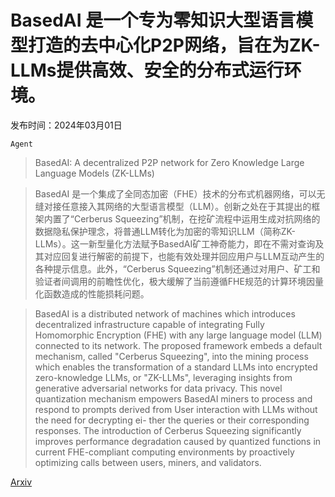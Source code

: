 # BasedAI 是一个专为零知识大型语言模型打造的去中心化P2P网络，旨在为ZK-LLMs提供高效、安全的分布式运行环境。

发布时间：2024年03月01日

`Agent`

> BasedAI: A decentralized P2P network for Zero Knowledge Large Language Models (ZK-LLMs)

> BasedAI 是一个集成了全同态加密（FHE）技术的分布式机器网络，可以无缝对接任意接入其网络的大型语言模型（LLM）。创新之处在于其提出的框架内置了“Cerberus Squeezing”机制，在挖矿流程中运用生成对抗网络的数据隐私保护理念，将普通LLM转化为加密的零知识LLM（简称ZK-LLMs）。这一新型量化方法赋予BasedAI矿工神奇能力，即在不需对查询及其对应回复进行解密的前提下，也能有效处理并回应用户与LLM互动产生的各种提示信息。此外，“Cerberus Squeezing”机制还通过对用户、矿工和验证者间调用的前瞻性优化，极大缓解了当前遵循FHE规范的计算环境因量化函数造成的性能损耗问题。

> BasedAI is a distributed network of machines which introduces decentralized infrastructure capable of integrating Fully Homomorphic Encryption (FHE) with any large language model (LLM) connected to its network. The proposed framework embeds a default mechanism, called "Cerberus Squeezing", into the mining process which enables the transformation of a standard LLMs into encrypted zero-knowledge LLMs, or "ZK-LLMs", leveraging insights from generative adversarial networks for data privacy. This novel quantization mechanism empowers BasedAI miners to process and respond to prompts derived from User interaction with LLMs without the need for decrypting ei- ther the queries or their corresponding responses. The introduction of Cerberus Squeezing significantly improves performance degradation caused by quantized functions in current FHE-compliant computing environments by proactively optimizing calls between users, miners, and validators.

[Arxiv](https://arxiv.org/abs/2403.01008)